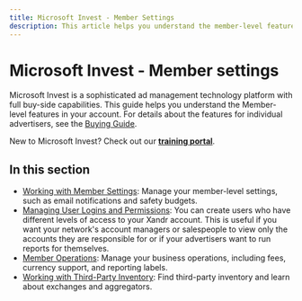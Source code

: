 ```yaml
---
title: Microsoft Invest - Member Settings
description: This article helps you understand the member-level features in your account.
---
```


# Microsoft Invest - Member settings

Microsoft Invest is a sophisticated ad management technology platform with full buy-side capabilities. This guide helps you understand the
Member-level features in your account. For details about the features for individual advertisers, see the [Buying Guide](./buying-guide.md).

New to Microsoft Invest? Check out our **[training portal](../training-resources/training-microsoft-advertising-learning-lab.md)**.

## In this section

- [Working with Member Settings](working-with-network-tools.md): Manage your member-level settings, such as email notifications and safety budgets.
- [Managing User Logins and Permissions](managing-user-logins-and-permissions.md): You can create users who have different levels of access to your Xandr account. This is useful if you want your network's account managers or salespeople to view only the accounts they are responsible for or if your advertisers want to run reports for themselves.
- [Member Operations](network-operations.md): Manage your business operations, including fees, currency support, and reporting labels.
- [Working with Third-Party Inventory](working-with-third-party-inventory.md): Find third-party inventory and learn about exchanges and aggregators.
